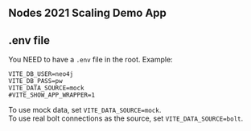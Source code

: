 ## Nodes 2021 Scaling Demo App

## .env file

You NEED to have a `.env` file in the root.
Example:

```
VITE_DB_USER=neo4j
VITE_DB_PASS=pw
VITE_DATA_SOURCE=mock
#VITE_SHOW_APP_WRAPPER=1

```

To use mock data, set `VITE_DATA_SOURCE=mock`.  
To use real bolt connections as the source, set `VITE_DATA_SOURCE=bolt`.
